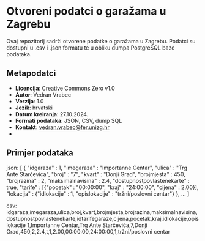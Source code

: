 # Otvoreni podatci o garažama u Zagrebu
Ovaj repozitorij sadrži otvorene podatke o garažama u Zagrebu. Podatci su dostupni u .csv i .json formatu te u obliku dumpa PostgreSQL baze podataka.

## Metapodatci
- **Licencija**: Creative Commons Zero v1.0
- **Autor**: Vedran Vrabec
- **Verzija**: 1.0
- **Jezik**: hrvatski
- **Datum kreiranja**: 27.10.2024.
- **Formati podataka**: JSON, CSV, dump SQL
- **Kontakt**: vedran.vrabec@fer.unizg.hr
-  

## Primjer podataka
json:
[
    {
        "idgaraza" : 1, 
        "imegaraza" : "Importanne Centar", 
        "ulica" : "Trg Ante Starčevića", 
        "broj" : "7",
        "kvart" : "Donji Grad", 
        "brojmjesta" : 450, 
        "brojrazina" : 2, 
        "maksimalnavisina" : 2.4, 
        "dostupnostpovlastenekarte" : true, 
        "tarife" : [{"pocetak" : "00:00:00", "kraj" : "24:00:00", "cijena" : 2.00}], 
        "lokacija" : {"idlokacije" : 1, "opislokacije" : "tržni/poslovni centar"}
    }, ... 
]

csv:
idgaraza,imegaraza,ulica,broj,kvart,brojmjesta,brojrazina,maksimalnavisina,dostupnostpovlastenekarte,idtarifegaraze,cijena,pocetak,kraj,idlokacije,opislokacije
1,Importanne Centar,Trg Ante Starčevića,7,Donji Grad,450,2,2.4,t,1,2.00,00:00:00,24:00:00,1,tržni/poslovni centar

